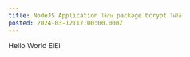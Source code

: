 ```yaml
---
title: NodeJS Application ใช้กับ package bcrypt ไม่ได้
posted: 2024-03-12T17:00:00.000Z
---
```


Hello World EiEi
